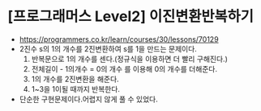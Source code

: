 # [프로그래머스 Level2] 이진변환반복하기
- https://programmers.co.kr/learn/courses/30/lessons/70129
- 2진수 s의 1의 개수를 2진변환하여 s를 1을 만드는 문제이다.
  1. 반복문으로 1의 개수를 센다.(정규식을 이용하면 더 빨리 구해진다.)
  2. 전체길이 - 1의개수 = 0의 개수 를 이용해 0의 개수를 더해준다.
  3. 1의 개수를 2진변환을 해준다.
  4. 1~3을 1이될 때까지 반복한다.
- 단순한 구현문제이다.어렵지 않게 풀 수 있었다.